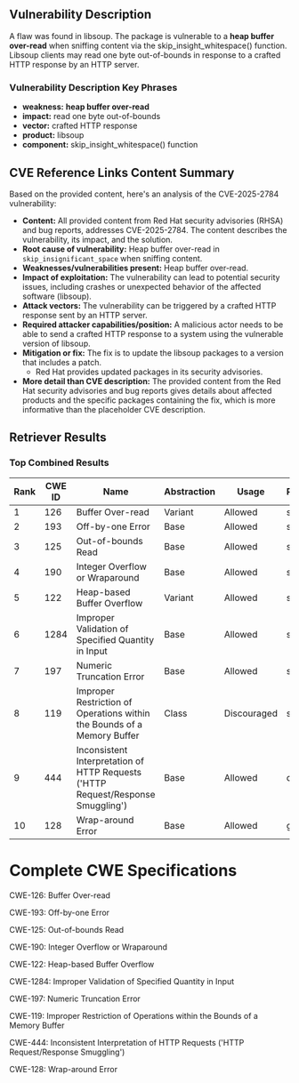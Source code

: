 ## Vulnerability Description
A flaw was found in libsoup. The package is vulnerable to a **heap buffer over-read** when sniffing content via the skip_insight_whitespace() function. Libsoup clients may read one byte out-of-bounds in response to a crafted HTTP response by an HTTP server.

### Vulnerability Description Key Phrases
- **weakness:** **heap buffer over-read**
- **impact:** read one byte out-of-bounds
- **vector:** crafted HTTP response
- **product:** libsoup
- **component:** skip_insight_whitespace() function

## CVE Reference Links Content Summary
Based on the provided content, here's an analysis of the CVE-2025-2784 vulnerability:

*   **Content:** All provided content from Red Hat security advisories (RHSA) and bug reports, addresses CVE-2025-2784. The content describes the vulnerability, its impact, and the solution.
*   **Root cause of vulnerability:** Heap buffer over-read in `skip_insignificant_space` when sniffing content.
*   **Weaknesses/vulnerabilities present:** Heap buffer over-read.
*   **Impact of exploitation:** The vulnerability can lead to potential security issues, including crashes or unexpected behavior of the affected software (libsoup).
*   **Attack vectors:**  The vulnerability can be triggered by a crafted HTTP response sent by an HTTP server.
*   **Required attacker capabilities/position:** A malicious actor needs to be able to send a crafted HTTP response to a system using the vulnerable version of libsoup.
*   **Mitigation or fix:** The fix is to update the libsoup packages to a version that includes a patch.
    *   Red Hat provides updated packages in its security advisories.
*   **More detail than CVE description:** The provided content from the Red Hat security advisories and bug reports gives details about affected products and the specific packages containing the fix, which is more informative than the placeholder CVE description.

## Retriever Results

### Top Combined Results

| Rank | CWE ID | Name | Abstraction | Usage  | Retrievers | Individual Scores |
|------|--------|------|-------------|-------|------------|-------------------|
| 1 | 126 | Buffer Over-read | Variant | Allowed | sparse | 0.314 |
| 2 | 193 | Off-by-one Error | Base | Allowed | sparse | 0.309 |
| 3 | 125 | Out-of-bounds Read | Base | Allowed | sparse | 0.307 |
| 4 | 190 | Integer Overflow or Wraparound | Base | Allowed | sparse | 0.297 |
| 5 | 122 | Heap-based Buffer Overflow | Variant | Allowed | sparse | 0.285 |
| 6 | 1284 | Improper Validation of Specified Quantity in Input | Base | Allowed | sparse | 0.278 |
| 7 | 197 | Numeric Truncation Error | Base | Allowed | sparse | 0.263 |
| 8 | 119 | Improper Restriction of Operations within the Bounds of a Memory Buffer | Class | Discouraged | sparse | 0.262 |
| 9 | 444 | Inconsistent Interpretation of HTTP Requests ('HTTP Request/Response Smuggling') | Base | Allowed | dense | 0.561 |
| 10 | 128 | Wrap-around Error | Base | Allowed | graph | 0.002 |



# Complete CWE Specifications

CWE-126: Buffer Over-read

CWE-193: Off-by-one Error

CWE-125: Out-of-bounds Read

CWE-190: Integer Overflow or Wraparound

CWE-122: Heap-based Buffer Overflow

CWE-1284: Improper Validation of Specified Quantity in Input

CWE-197: Numeric Truncation Error

CWE-119: Improper Restriction of Operations within the Bounds of a Memory Buffer

CWE-444: Inconsistent Interpretation of HTTP Requests ('HTTP Request/Response Smuggling')

CWE-128: Wrap-around Error